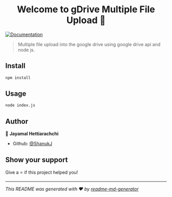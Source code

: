 <h1 align="center">Welcome to gDrive Multiple File Upload 👋</h1>
<p>
  <a href="Documentation" target="https://github.com/ShanukJ/gDrive-Multiple-File-Upload/wiki">
    <img alt="Documentation" src="https://img.shields.io/badge/documentation-yes-brightgreen.svg" />
  </a>
</p>

> Multiple file upload into the google drive using google drive api and node js.

## Install

```sh
npm install
```

## Usage

```sh
node index.js
```

## Author

👤 **Jayamal Hettiarachchi**

* Github: [@ShanukJ](https://github.com/ShanukJ)

## Show your support

Give a ⭐️ if this project helped you!

***
_This README was generated with ❤️ by [readme-md-generator](https://github.com/kefranabg/readme-md-generator)_